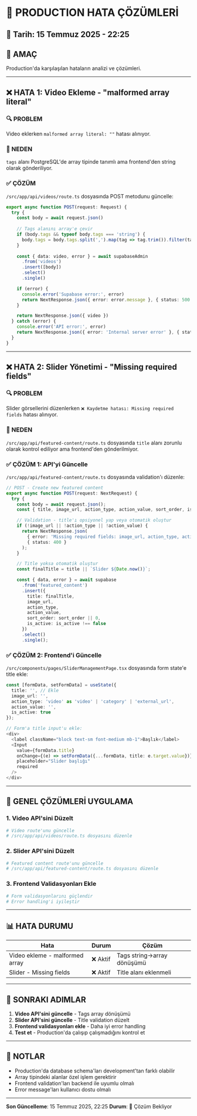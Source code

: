 # 🚨 PRODUCTION HATA ÇÖZÜMLERİ

## 📅 Tarih: 15 Temmuz 2025 - 22:25

## 🎯 AMAÇ
Production'da karşılaşılan hataların analizi ve çözümleri.

---

## ❌ HATA 1: Video Ekleme - "malformed array literal"

### 🔍 PROBLEM
Video eklerken `malformed array literal: ""` hatası alınıyor.

### 🔧 NEDEN
`tags` alanı PostgreSQL'de array tipinde tanımlı ama frontend'den string olarak gönderiliyor.

### ✅ ÇÖZÜM
`/src/app/api/videos/route.ts` dosyasında POST metodunu güncelle:

```typescript
export async function POST(request: Request) {
  try {
    const body = await request.json()
    
    // Tags alanını array'e çevir
    if (body.tags && typeof body.tags === 'string') {
      body.tags = body.tags.split(',').map(tag => tag.trim()).filter(tag => tag.length > 0)
    }
    
    const { data: video, error } = await supabaseAdmin
      .from('videos')
      .insert([body])
      .select()
      .single()

    if (error) {
      console.error('Supabase error:', error)
      return NextResponse.json({ error: error.message }, { status: 500 })
    }

    return NextResponse.json({ video })
  } catch (error) {
    console.error('API error:', error)
    return NextResponse.json({ error: 'Internal server error' }, { status: 500 })
  }
}
```

---

## ❌ HATA 2: Slider Yönetimi - "Missing required fields"

### 🔍 PROBLEM
Slider görsellerini düzenlerken `❌ Kaydetme hatası: Missing required fields` hatası alınıyor.

### 🔧 NEDEN
`/src/app/api/featured-content/route.ts` dosyasında `title` alanı zorunlu olarak kontrol ediliyor ama frontend'den gönderilmiyor.

### ✅ ÇÖZÜM 1: API'yi Güncelle
`/src/app/api/featured-content/route.ts` dosyasında validation'ı düzenle:

```typescript
// POST - Create new featured content
export async function POST(request: NextRequest) {
  try {
    const body = await request.json();
    const { title, image_url, action_type, action_value, sort_order, is_active } = body;

    // Validation - title'ı opsiyonel yap veya otomatik oluştur
    if (!image_url || !action_type || !action_value) {
      return NextResponse.json(
        { error: 'Missing required fields: image_url, action_type, action_value' },
        { status: 400 }
      );
    }

    // Title yoksa otomatik oluştur
    const finalTitle = title || `Slider ${Date.now()}`;

    const { data, error } = await supabase
      .from('featured_content')
      .insert({
        title: finalTitle,
        image_url,
        action_type,
        action_value,
        sort_order: sort_order || 0,
        is_active: is_active !== false
      })
      .select()
      .single();
```

### ✅ ÇÖZÜM 2: Frontend'i Güncelle
`/src/components/pages/SliderManagementPage.tsx` dosyasında form state'e title ekle:

```typescript
const [formData, setFormData] = useState({
  title: '', // Ekle
  image_url: '',
  action_type: 'video' as 'video' | 'category' | 'external_url',
  action_value: '',
  is_active: true
});

// Form'a title input'u ekle:
<div>
  <label className="block text-sm font-medium mb-1">Başlık</label>
  <Input
    value={formData.title}
    onChange={(e) => setFormData({...formData, title: e.target.value})}
    placeholder="Slider başlığı"
    required
  />
</div>
```

---

## 🔧 GENEL ÇÖZÜMLERİ UYGULAMA

### 1. Video API'sini Düzelt
```bash
# Video route'unu güncelle
# /src/app/api/videos/route.ts dosyasını düzenle
```

### 2. Slider API'sini Düzelt
```bash
# Featured content route'unu güncelle
# /src/app/api/featured-content/route.ts dosyasını düzenle
```

### 3. Frontend Validasyonları Ekle
```bash
# Form validasyonlarını güçlendir
# Error handling'i iyileştir
```

---

## 📊 HATA DURUMU

| Hata | Durum | Çözüm |
|------|-------|-------|
| Video ekleme - malformed array | ❌ Aktif | Tags string→array dönüşümü |
| Slider - Missing fields | ❌ Aktif | Title alanı eklenmeli |

---

## 🚀 SONRAKI ADIMLAR

1. **Video API'sini güncelle** - Tags array dönüşümü
2. **Slider API'sini güncelle** - Title validation düzelt
3. **Frontend validasyonları ekle** - Daha iyi error handling
4. **Test et** - Production'da çalışıp çalışmadığını kontrol et

---

## 📝 NOTLAR

- Production'da database schema'ları development'tan farklı olabilir
- Array tipindeki alanlar özel işlem gerektirir
- Frontend validation'ları backend ile uyumlu olmalı
- Error message'ları kullanıcı dostu olmalı

---

**Son Güncelleme**: 15 Temmuz 2025, 22:25
**Durum**: 🔧 Çözüm Bekliyor

